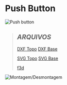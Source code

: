 # Push Button

![Push button](https://cdn-shop.adafruit.com/970x728/1009-06.jpg "Push button")

> ## **_ARQUIVOS_**
>
>[DXF Topo](./files/pushbutton/Top.dxf)
>[DXF Base](./files/pushbutton/Base.dxf)
>
>[SVG Topo](./files/pushbutton/Top.svg)
>[SVG Base](./files/pushbutton/Base.svg)
>
>[f3d](./files/pushbutton/PushButton.f3z)


![Montagem/Desmontagem](./imgs/pushButton.gif "Montagem e desmontagem do botão")